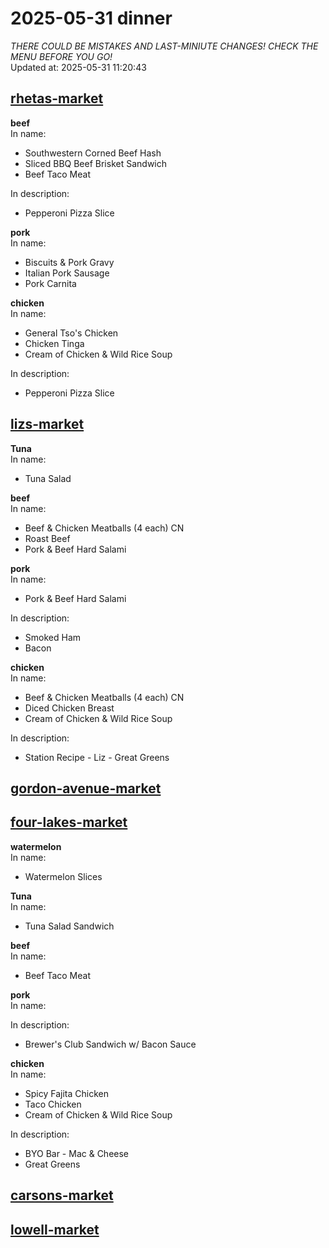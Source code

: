 # 2025-05-31 dinner  
*THERE COULD BE MISTAKES AND LAST-MINIUTE CHANGES! CHECK THE MENU BEFORE YOU GO!*  
Updated at: 2025-05-31 11:20:43  
## [rhetas-market](https://wisc-housingdining.nutrislice.com/menu/rhetas-market/dinner/2025-05-31)  
**beef**  
In name:   
 - Southwestern Corned Beef Hash  
 - Sliced BBQ Beef Brisket Sandwich  
 - Beef Taco Meat  
  
In description:   
 - Pepperoni Pizza Slice  
  
**pork**  
In name:   
 - Biscuits & Pork Gravy  
 - Italian Pork Sausage  
 - Pork Carnita  
  
**chicken**  
In name:   
 - General Tso's Chicken  
 - Chicken Tinga  
 - Cream of Chicken & Wild Rice Soup  
  
In description:   
 - Pepperoni Pizza Slice  
  
## [lizs-market](https://wisc-housingdining.nutrislice.com/menu/lizs-market/dinner/2025-05-31)  
**Tuna**  
In name:   
 - Tuna Salad  
  
**beef**  
In name:   
 - Beef & Chicken Meatballs (4 each) CN  
 - Roast Beef  
 - Pork & Beef Hard Salami  
  
**pork**  
In name:   
 - Pork & Beef Hard Salami  
  
In description:   
 - Smoked Ham  
 - Bacon  
  
**chicken**  
In name:   
 - Beef & Chicken Meatballs (4 each) CN  
 - Diced Chicken Breast  
 - Cream of Chicken & Wild Rice Soup  
  
In description:   
 - Station Recipe - Liz - Great Greens  
  
## [gordon-avenue-market](https://wisc-housingdining.nutrislice.com/menu/gordon-avenue-market/dinner/2025-05-31)  
## [four-lakes-market](https://wisc-housingdining.nutrislice.com/menu/four-lakes-market/dinner/2025-05-31)  
**watermelon**  
In name:   
 - Watermelon Slices  
  
**Tuna**  
In name:   
 - Tuna Salad Sandwich  
  
**beef**  
In name:   
 - Beef Taco Meat  
  
**pork**  
In name:   
  
In description:   
 - Brewer's Club Sandwich w/ Bacon Sauce  
  
**chicken**  
In name:   
 - Spicy Fajita Chicken  
 - Taco Chicken  
 - Cream of Chicken & Wild Rice Soup  
  
In description:   
 - BYO Bar - Mac & Cheese  
 - Great Greens  
  
## [carsons-market](https://wisc-housingdining.nutrislice.com/menu/carsons-market/dinner/2025-05-31)  
## [lowell-market](https://wisc-housingdining.nutrislice.com/menu/lowell-market/dinner/2025-05-31)  
  
